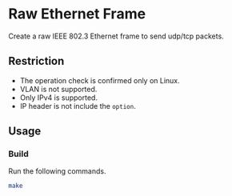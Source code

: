 # Raw Ethernet Frame
Create a raw IEEE 802.3 Ethernet frame to send udp/tcp packets.

## Restriction
* The operation check is confirmed only on Linux.
* VLAN is not supported.
* Only IPv4 is supported.
* IP header is not include the `option`.

## Usage
### Build
Run the following commands.

```sh
make
```

